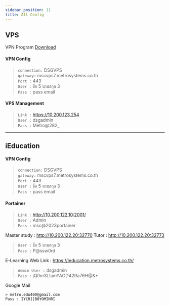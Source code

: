 ```yaml
---
sidebar_position: 11
title: All Config
---
```


## VPS

VPN Program [Download](https://www.leagsoft.com/doc/article/103197.html)

#### VPN Config

> `connection:` DSGVPS <br/> `gateway:` mscvps7.metrosystems.co.th <br/> `Port :` 443 <br/> `User :` ชื่อ 5 นามสกุล 3 <br/>`Pass :` pass email

#### VPS Management

> `Link :` https://10.200.123.254 <br/> `User :` dsgadmin <br/>`Pass :` Metro@282\_

---

## iEducation

#### VPN Config

> `connection:` DSGVPS <br/> `gateway:` mscvps7.metrosystems.co.th <br/> `Port :` 443 <br/> `User :` ชื่อ 5 นามสกุล 3 <br/>`Pass :` pass email

#### Portainer

> `Link :` http://10.200.122.10:2001/ <br/> `User :` Admin <br/> `Pass :` msc@2023portainer

Master study : http://10.200.122.20:32770 Tutor : http://10.200.122.20:32773 <br/>

> `User :` ชื่อ 5 นามสกุล 3 <br/> `Pass :` P@ssw0rd

E-Learning Web Link : https://ieducation.metrosystems.co.th/

> `Admin User :` dsgadmin <br/> `Pass :` jQ0m3L!amYAC(^42Ra76H@&\*

Google Mail

```
> metro.edu400@gmail.com
Pass : IY{R]]B0YOMINRI
```
